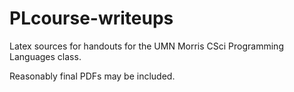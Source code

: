 # PLcourse-writeups
Latex sources for handouts for the UMN Morris CSci Programming Languages class. 

Reasonably final PDFs may be included. 
